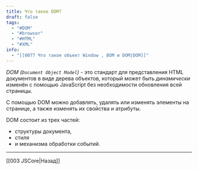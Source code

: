 ```yaml
---
title: Что такое DOM?
draft: false
tags:
  - "#DOM"
  - "#browser"
  - "#HTML"
  - "#XML"
info:
  - "[[0077 Что такое объект Window , BOM и DOM|DOM]]"
---
```

_DOM (`Document Object Model`)_ - это стандарт для представления HTML документов в виде дерева объектов, который может быть _динамически_ изменён с помощью JavaScript без необходимости обновления всей страницы.

С помощью DOM можно добавлять, удалять или изменять элементы на странице, а также изменять их свойства и атрибуты.

DOM состоит из трех частей:

- структуры документа,
- стиля
- и механизма обработки событий.

---

[[003 JSCore|Назад]]
